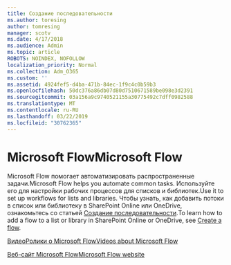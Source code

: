 ```yaml
---
title: Создание последовательности
ms.author: toresing
author: tomresing
manager: scotv
ms.date: 4/17/2018
ms.audience: Admin
ms.topic: article
ROBOTS: NOINDEX, NOFOLLOW
localization_priority: Normal
ms.collection: Adm_O365
ms.custom: ''
ms.assetid: 4924fef5-d4ba-471b-84ec-1f9c4c0b59b3
ms.openlocfilehash: 50dc376a86db07d80d7510671589be098e3d2391
ms.sourcegitcommit: 03a156a9c9740521155a30775492c7dff0982588
ms.translationtype: MT
ms.contentlocale: ru-RU
ms.lasthandoff: 03/22/2019
ms.locfileid: "30762365"
---
```

# <a name="microsoft-flow"></a><span data-ttu-id="3b3e1-102">Microsoft Flow</span><span class="sxs-lookup"><span data-stu-id="3b3e1-102">Microsoft Flow</span></span>

<span data-ttu-id="3b3e1-103">Microsoft Flow помогает автоматизировать распространенные задачи.</span><span class="sxs-lookup"><span data-stu-id="3b3e1-103">Microsoft Flow helps you automate common tasks.</span></span> <span data-ttu-id="3b3e1-104">Используйте его для настройки рабочих процессов для списков и библиотек.</span><span class="sxs-lookup"><span data-stu-id="3b3e1-104">Use it to set up workflows for lists and libraries.</span></span> <span data-ttu-id="3b3e1-105">Чтобы узнать, как добавить потоки в список или библиотеку в SharePoint Online или OneDrive, ознакомьтесь со статьей [Создание последовательности](https://go.microsoft.com/fwlink/?linkid=869408).</span><span class="sxs-lookup"><span data-stu-id="3b3e1-105">To learn how to add a flow to a list or library in SharePoint Online or OneDrive, see [Create a flow](https://go.microsoft.com/fwlink/?linkid=869408).</span></span>
  
[<span data-ttu-id="3b3e1-106">ВидеоРолики о Microsoft Flow</span><span class="sxs-lookup"><span data-stu-id="3b3e1-106">Videos about Microsoft Flow</span></span>](https://go.microsoft.com/fwlink/?linkid=864641)
  
[<span data-ttu-id="3b3e1-107">Веб-сайт Microsoft Flow</span><span class="sxs-lookup"><span data-stu-id="3b3e1-107">Microsoft Flow website</span></span>](https://go.microsoft.com/fwlink/?linkid=864642)
  

